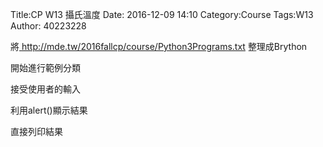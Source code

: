Title:CP W13 攝氏溫度
Date: 2016-12-09 14:10
Category:Course
Tags:W13
Author: 40223228

將<a href=" http://mde.tw/2016fallcp/course/Python3Programs.txt"> http://mde.tw/2016fallcp/course/Python3Programs.txt 整理成Brython

<!-- 導入 Brython 標準程式庫 -->

<script type="text/javascript" 
    src="https://cdn.rawgit.com/brython-dev/brython/master/www/src/brython_dist.js">
</script>

<!-- 啟動 Brython -->

<script>
window.onload=function(){
brython(1);
}
</script>

<!-- 以下實際利用  Brython 畫圖 -->

<div id="temperature"></div>
<script type="text/python3">
from browser import document as doc
from browser import html
container = doc['container']
mystring =""
cdegree = input("請輸入攝氏溫度:")
fdgree = float(cdegree)*9/5+32
output_string = "攝氏"+str(cdegree)+"度=華氏"+str(fdgree)+"度" 
container<= output_string
</script>

開始進行範例分類

接受使用者的輸入

利用alert()顯示結果

直接列印結果